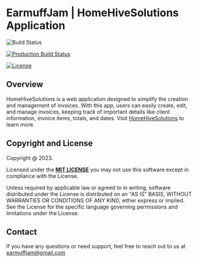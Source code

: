 # EarmuffJam | HomeHiveSolutions Application

![Build Status](https://github.com/earmuff-jam/invoicer/actions/workflows/main.yml/badge.svg)

[![Production Build Status](https://api.netlify.com/api/v1/badges/3f707319-8e7e-44a4-9a2a-f16f7e83ee19/deploy-status)](https://app.netlify.com/projects/earmuffinvoicer/deploys)

[![License][license-image]][license]

## Overview

HomeHiveSolutions is a web application designed to simplify the creation and management of invoices. With this app, users can easily create, edit, and manage invoices, keeping track of important details like client information, invoice items, totals, and dates.
Visit [HomeHiveSolutions](https://homehivesolutions.com/) to learn more.


## Copyright and License

Copyright @ 2023.

Licensed under the **[MIT LICENSE][license]**
you may not use this software except in compliance with the License.

Unless required by applicable law or agreed to in writing, software
distributed under the License is distributed on an "AS IS" BASIS,
WITHOUT WARRANTIES OR CONDITIONS OF ANY KIND, either express or implied.
See the License for the specific language governing permissions and
limitations under the License.

## Contact

If you have any questions or need support, feel free to reach out to us at earmuffjam@gmail.com

[license-image]: http://img.shields.io/badge/license-Apache--2-blue.svg?style=flat
[license]: https://www.mit.edu/~amini/LICENSE.md
